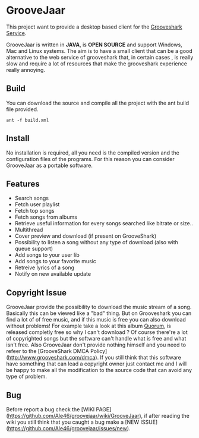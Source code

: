 # GrooveJaar 

This project want to provide a desktop based client for the [Grooveshark Service](http://grooveshark.com/). 

GrooveJaar is written in **JAVA**, is **OPEN SOURCE**  and support Windows, Mac and Linux systems. The aim is to have a small client that can be a good alternative to the web service of grooveshark that, in certain cases , is really slow and require a lot of resources that make the grooveshark experience really annoying.
 
 
## Build

You can download the source and compile all the project with the ant build file provided.

	ant -f build.xml 

## Install

No installation is required, all you need is the compiled version and the configuration files of the programs. For this reason you can consider GrooveJaar as a portable software.


## Features

 * Search songs
 * Fetch user playlist
 * Fetch top songs
 * Fetch songs from albums
 * Retrieve useful information for every songs searched like bitrate or size..
 * Multithread
 * Cover preview and download (if present on GrooveShark)
 * Possibility to listen a song without any type of download (also with queue support)
 * Add songs to your user lib
 * Add songs to your favorite music
 * Retreive lyrics of a song
 * Notify on new available update
	

## Copyright Issue

GrooveJaar provide the possibility to download the music stream of a song. Basically this can be viewed like a "bad" thing. But on Grooveshark you can find a lot of of free music, and if this music is free you can also download without problems!
For example take a look at this album [Quorum](http://grooveshark.com/#!/album/Quorum+web+album+/4709089), is released completly free so why I can't download ?
Of course there're a lot of copyrighted songs but the software can't handle what is free and what isn't free. Also GrooveJaar don't provide nothing himself and you need to refeer to the [GrooveShark DMCA Policy] (http://www.grooveshark.com/dmca).
If you still think that this software have something that can lead a copyright owner just contact me and I will be happy to make all the modification to the source code that can avoid any type of problem.


## Bug

Before report a bug check the [WIKI PAGE] (https://github.com/Ale46/groovejaar/wiki/GrooveJaar), if after reading the wiki you still think that you caught a bug make a [NEW ISSUE] (https://github.com/Ale46/groovejaar/issues/new).